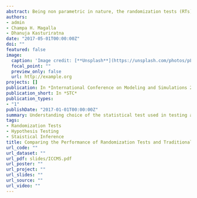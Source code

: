 ```yaml
---
abstract: Being non parametric in nature, the randomization tests (RTs) differ from the parametric statistical tests in many aspects and are often assumed to be more robust than parametric tests when their assumptions are violated. However, this ideology lacks sufficient evidence and the virtues of the RTs continue to be debated in the literature often with different conclusions.As a result researchers are often reluctant to employ RTs which are different from status quo and opt to use the traditionaltests, regardless of the characteristics of their data. Hence this study compares the robustness, in terms of type I error rate and  power, of the most widely used classical parametric tests; pooled t test, unpooled t test, paired t test and one way ANOVA F test with their respective randomization counterpart using simulations under several trial conditions. The results concluded that, although the RTs are more robust in the presence of certain parametric assumption violations, this should not be a general rule and hence should only be used under the appropriate conditions for each test as demonstrated.
authors:
- admin
- Champa H. Magalla
- Dhanuja Kasturiratna
date: "2017-05-01T00:00:00Z"
doi: ""
featured: false
image:
  caption: 'Image credit: [**Unsplash**](https://unsplash.com/photos/pLCdAaMFLTE)'
  focal_point: ""
  preview_only: false
  url: http://example.org
projects: []
publication: In *International Conference on Modeling and Simulations 2017*
publication_short: In *STC*
publication_types:
- "1"
publishDate: "2017-01-01T00:00:00Z"
summary: Understanding choice of the statistical test used in testing a particular hypothesis of interest is of utmost importance so that valid statistical conclusions can be made.This study compares the robustness,in terms of type I error rate and power,of the widely used parametric hypothesis tests; pooled t test, unpooled t test, paired t test and one way ANOVA F test with their randomization counterpart using simulations,so as to provide guidance on if and when they should be used. 
tags:
- Randomization Tests
- Hypothesis Testing
- Staistical Inference 
title: Comparing the Performance of Randomization Tests and Traditional Tests:A Simulation Study
url_code: ""
url_dataset: ""
url_pdf: slides/ICCMS.pdf
url_poster: ""
url_project: ""
url_slides: ""
url_source: ""
url_video: ""
---
```





